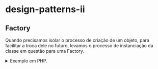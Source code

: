 # design-patterns-ii

## Factory

Quando precisamos isolar o processo de criação de um objeto, para facilitar a troca dele no futuro, levamos o processo de instanciação da classe em questão para uma Factory.

<details>
<summary>Exemplo em PHP.</summary>

``` php
class ConnectionFactory {

	public function getConnection() {
		$host = "localhost";
		$user = "";
		$password = "";
		$database = "";

		$con = mysqli_connect($host,$user,$password,$database);
		return $con;
	}

}
```

</details>

